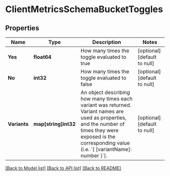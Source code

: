 # ClientMetricsSchemaBucketToggles

## Properties
Name | Type | Description | Notes
------------ | ------------- | ------------- | -------------
**Yes** | **float64** | How many times the toggle evaluated to true | [optional] [default to null]
**No** | **int32** | How many times the toggle evaluated to false | [optional] [default to null]
**Variants** | **map[string]int32** | An object describing how many times each variant was returned. Variant names are used as properties, and the number of times they were exposed is the corresponding value (i.e. &#x60;{ [variantName]: number }&#x60;). | [optional] [default to null]

[[Back to Model list]](../README.md#documentation-for-models) [[Back to API list]](../README.md#documentation-for-api-endpoints) [[Back to README]](../README.md)

